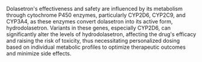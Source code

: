 Dolasetron's effectiveness and safety are influenced by its metabolism through cytochrome P450 enzymes, particularly CYP2D6, CYP2C9, and CYP3A4, as these enzymes convert dolasetron into its active form, hydrodolasetron. Variants in these genes, especially CYP2D6, can significantly alter the levels of hydrodolasetron, affecting the drug's efficacy and raising the risk of toxicity, thus necessitating personalized dosing based on individual metabolic profiles to optimize therapeutic outcomes and minimize side effects.